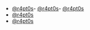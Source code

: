 - [@r4pt0s](https://github.com/r4pt0s)- [@r4pt0s](https://github.com/r4pt0s)- [@r4pt0s](https://github.com/r4pt0s)
- [@r4pt0s](https://github.com/r4pt0s)
- [@r4pt0s](https://github.com/r4pt0s)
